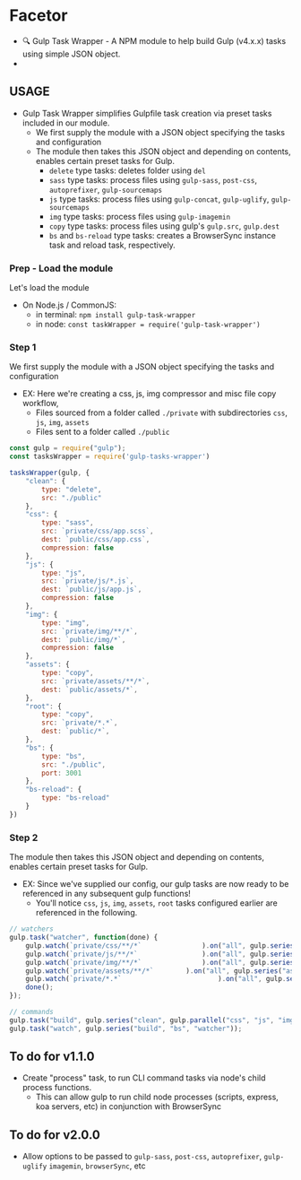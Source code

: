 # Facetor
- 🔍 Gulp Task Wrapper - A NPM module to help build Gulp (v4.x.x) tasks using simple JSON object.
- 

## USAGE
- Gulp Task Wrapper simplifies Gulpfile task creation via preset tasks included in our module. 
	- We first supply the module with a JSON object specifying the tasks and configuration
	- The module then takes this JSON object and depending on contents, enables certain preset tasks for Gulp.
		- `delete` type tasks: deletes folder using `del`
		- `sass` type tasks: process files using `gulp-sass`, `post-css`, `autoprefixer`, `gulp-sourcemaps`
		- `js` type tasks: process files using `gulp-concat`, `gulp-uglify`, `gulp-sourcemaps`
		- `img` type tasks: process files using `gulp-imagemin`
		- `copy` type tasks: process files using gulp's `gulp.src`, `gulp.dest`
		- `bs` and `bs-reload` type tasks: creates a BrowserSync instance task and reload task, respectively.

### Prep - Load the module
Let's load the module
- On Node.js / CommonJS:
  - in terminal: `npm install gulp-task-wrapper`
  - in node: `const taskWrapper = require('gulp-task-wrapper')`

### Step 1
We first supply the module with a JSON object specifying the tasks and configuration
- EX: Here we're creating a css, js, img compressor and misc file copy workflow, 
	- Files sourced from a folder called `./private` with subdirectories `css`, `js`, `img`, `assets`
	- Files sent to a folder called `./public`
```js
const gulp = require("gulp");
const tasksWrapper = require('gulp-tasks-wrapper')

tasksWrapper(gulp, {
	"clean": {
		type: "delete",
		src: "./public"
	},
	"css": {
		type: "sass",
		src: `private/css/app.scss`,
		dest: `public/css/app.css`,
		compression: false
	},
	"js": {
		type: "js",
		src: `private/js/*.js`,
		dest: `public/js/app.js`,
		compression: false
	},
	"img": {
		type: "img",
		src: `private/img/**/*`,
		dest: `public/img/*`,
		compression: false
	},
	"assets": {
		type: "copy",
		src: `private/assets/**/*`,
		dest: `public/assets/*`,
	},
	"root": {
		type: "copy",
		src: `private/*.*`,
		dest: `public/*`,
	},
	"bs": {
		type: "bs",
		src: "./public",
		port: 3001
	},
	"bs-reload": {
		type: "bs-reload"
	}
})
```

### Step 2
The module then takes this JSON object and depending on contents, enables certain preset tasks for Gulp.
- EX: Since we've supplied our config, our gulp tasks are now ready to be referenced in any subsequent gulp functions!
	- You'll notice `css`, `js`, `img`, `assets`, `root` tasks configured earlier are referenced in the following.
```js
// watchers
gulp.task("watcher", function(done) {
	gulp.watch(`private/css/**/*`				).on("all", gulp.series("css"));
	gulp.watch(`private/js/**/*`				).on("all", gulp.series("js", "bs-reload"));
	gulp.watch(`private/img/**/*`				).on("all", gulp.series("img", "bs-reload"));
	gulp.watch(`private/assets/**/*`		).on("all", gulp.series("assets", "bs-reload"));
	gulp.watch(`private/*.*`						).on("all", gulp.series("root", "bs-reload"));
	done();
});

// commands
gulp.task("build", gulp.series("clean", gulp.parallel("css", "js", "img", "assets", "root")));
gulp.task("watch", gulp.series("build", "bs", "watcher"));
```

## To do for v1.1.0
- Create "process" task, to run CLI command tasks via node's child process functions.
	- This can allow gulp to run child node processes (scripts, express, koa servers, etc) in conjunction with BrowserSync

## To do for v2.0.0
- Allow options to be passed to `gulp-sass`, `post-css`, `autoprefixer`, `gulp-uglify` `imagemin`, `browserSync`, etc
